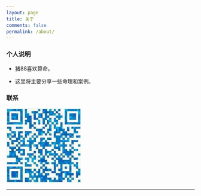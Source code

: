 ```yaml
---
layout: page
title: 关于
comments: false
permalink: /about/
---
```


### 个人说明

- 猪88喜欢算命。

- 这里将主要分享一些命理和案例。

### 联系

![QQ二维码](\assets\imgs\qrcode.jpg)

---
